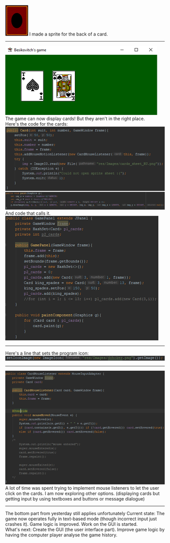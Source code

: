![alt text](res/Images/card_reverse.png "Joker Icon")
I made a sprite for the back of a card.

---

![alt text](Images/Wednesday/gamescreen.PNG "The game showing 2 cards")
The game can now display cards! But they aren't in the right place.  
Here's the code for the cards:  
![alt text](Images/Wednesday/cardcode.PNG "Code")
![alt text](Images/Wednesday/card_paint.PNG "Code")  
And code that calls it.  
![alt text](Images/Wednesday/gamepanel.PNG "Game panel ")

---

Here's a line that sets the program icon:
![alt text](Images/Wednesday/setIconImage.PNG "Code showing the setting of an icon image")

---

![alt text](Images/Wednesday/epicfail.PNG "Attempted code of a mouse listener")
A lot of time was spent trying to implement mouse listeners to let the user click on the cards. I am now exploring other options. (displaying cards but getting input by using textboxes and buttons or message dialogue)

---

The bottom part from yesterday still applies unfortunately
Current state: The game now operates fully in text-based mode (though incorrect input just crashes it). Game logic is improved. Work on the GUI is started.  
What's next: Create the GUI (the user interface part). Improve game logic by having the computer player analyse the game history.
